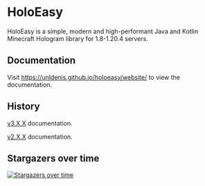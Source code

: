 # HoloEasy

HoloEasy is a simple, modern and high-performant Java and Kotlin Minecraft Hologram library for 1.8-1.20.4 servers.

## Documentation

Visit https://unldenis.github.io/holoeasy/website/ to view the documentation.

## History
<a href="https://github.com/unldenis/holoeasy/tree/3.4.4">v3.X.X</a> documentation. 

<a href="https://unldenis.github.io/hologramlib/">v2.X.X</a> documentation.

## Stargazers over time
[![Stargazers over time](https://starchart.cc/unldenis/holoeasy.svg?variant=adaptive)](https://starchart.cc/unldenis/holoeasy)
